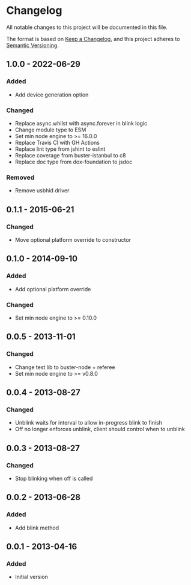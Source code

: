 # Changelog

All notable changes to this project will be documented in this file.

The format is based on [Keep a Changelog](https://keepachangelog.com/en/1.0.0/),
and this project adheres to [Semantic Versioning](https://semver.org/spec/v2.0.0.html).

## 1.0.0 - 2022-06-29
### Added
- Add device generation option

### Changed
- Replace async.whilst with async.forever in blink logic
- Change module type to ESM
- Set min node engine to >= 16.0.0
- Replace Travis CI with GH Actions
- Replace lint type from jshint to eslint
- Replace coverage from buster-istanbul to c8
- Replace doc type from dox-foundation to jsdoc

### Removed
- Remove usbhid driver

## 0.1.1 - 2015-06-21
### Changed
- Move optional platform override to constructor

## 0.1.0 - 2014-09-10
### Added
- Add optional platform override

### Changed
- Set min node engine to >= 0.10.0

## 0.0.5 - 2013-11-01
### Changed
- Change test lib to buster-node + referee
- Set min node engine to >= v0.8.0

## 0.0.4 - 2013-08-27
### Changed
- Unblink waits for interval to allow in-progress blink to finish
- Off no longer enforces unblink, client should control when to unblink

## 0.0.3 - 2013-08-27
### Changed
- Stop blinking when off is called

## 0.0.2 - 2013-06-28
### Added
- Add blink method

## 0.0.1 - 2013-04-16
### Added
- Initial version
